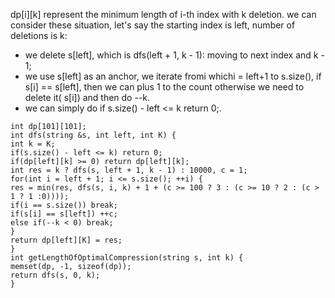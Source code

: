 dp[i][k] represent the minimum length of i-th index with k deletion.
we can consider these situation, let's say the starting index is left, number of deletions is k:
​
* we delete s[left], which is dfs(left + 1, k - 1): moving to next index and k - 1;
* we use s[left] as an anchor, we iterate fromi whichi = left+1 to s.size(), if s[i] == s[left], then we can plus 1 to the count otherwise we need to delete it( s[i]) and then do --k.
* we can simply do if s.size() - left <= k return 0;.
​
```
int dp[101][101];
int dfs(string &s, int left, int K) {
int k = K;
if(s.size() - left <= k) return 0;
if(dp[left][k] >= 0) return dp[left][k];
int res = k ? dfs(s, left + 1, k - 1) : 10000, c = 1;
for(int i = left + 1; i <= s.size(); ++i) {
res = min(res, dfs(s, i, k) + 1 + (c >= 100 ? 3 : (c >= 10 ? 2 : (c > 1 ? 1 :0))));
if(i == s.size()) break;
if(s[i] == s[left]) ++c;
else if(--k < 0) break;
}
return dp[left][K] = res;
}
int getLengthOfOptimalCompression(string s, int k) {
memset(dp, -1, sizeof(dp));
return dfs(s, 0, k);
}
```